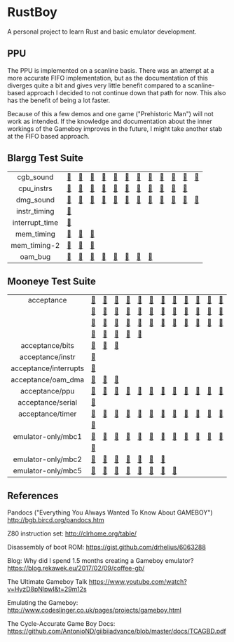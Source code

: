 # RustBoy

A personal project to learn Rust and basic emulator development.

## PPU

The PPU is implemented on a scanline basis. There was an attempt
at a more accurate FIFO implementation, but as the documentation
of this diverges quite a bit and gives very little benefit compared
to a scanline-based approach I decided to not continue down that
path for now. This also has the benefit of being a lot faster.

Because of this a few demos and one game ("Prehistoric Man") will
not work as intended. If the knowledge and documentation about the
inner workings of the Gameboy improves in the future, I might take
another stab at the FIFO based approach.

## Blargg Test Suite

|       |       |       |       |       |       |       |       |       |       |       |       |       |
| :---: | :---: | :---: | :---: | :---: | :---: | :---: | :---: | :---: | :---: | :---: | :---: | :---: |
| cgb_sound | [:green_heart:](x "01-registers: PASS") | [:green_heart:](x "02-len ctr: PASS") | [:green_heart:](x "03-trigger: PASS") | [:green_heart:](x "04-sweep: PASS") | [:green_heart:](x "05-sweep details: PASS") | [:green_heart:](x "06-overflow on trigger: PASS") | [:green_heart:](x "07-len sweep period sync: PASS") | [:green_heart:](x "08-len ctr during power: PASS") | [:green_heart:](x "09-wave read while on: PASS") | [:green_heart:](x "10-wave trigger while on: PASS") | [:green_heart:](x "11-regs after power: PASS") | [:green_heart:](x "12-wave: PASS") |
| cpu_instrs | [:green_heart:](x "01-special: PASS") | [:green_heart:](x "02-interrupts: PASS") | [:green_heart:](x "03-op sp,hl: PASS") | [:green_heart:](x "04-op r,imm: PASS") | [:green_heart:](x "05-op rp: PASS") | [:green_heart:](x "06-ld r,r: PASS") | [:green_heart:](x "07-jr,jp,call,ret,rst: PASS") | [:green_heart:](x "08-misc instrs: PASS") | [:green_heart:](x "09-op r,r: PASS") | [:green_heart:](x "10-bit ops: PASS") | [:green_heart:](x "11-op a,(hl): PASS") |
| dmg_sound | [:green_heart:](x "01-registers: PASS") | [:green_heart:](x "02-len ctr: PASS") | [:green_heart:](x "03-trigger: PASS") | [:green_heart:](x "04-sweep: PASS") | [:green_heart:](x "05-sweep details: PASS") | [:green_heart:](x "06-overflow on trigger: PASS") | [:green_heart:](x "07-len sweep period sync: PASS") | [:green_heart:](x "08-len ctr during power: PASS") | [:green_heart:](x "09-wave read while on: PASS") | [:green_heart:](x "10-wave trigger while on: PASS") | [:green_heart:](x "11-regs after power: PASS") | [:green_heart:](x "12-wave write while on: PASS") |
| instr_timing | [:green_heart:](x "instr_timing: PASS") |
| interrupt_time | [🙅](x "interrupt_time: SKIPPED") |
| mem_timing | [:green_heart:](x "01-read_timing: PASS") | [:green_heart:](x "02-write_timing: PASS") | [:green_heart:](x "03-modify_timing: PASS") |
| mem_timing-2 | [:green_heart:](x "01-read_timing: PASS") | [:green_heart:](x "02-write_timing: PASS") | [:green_heart:](x "03-modify_timing: PASS") |
| oam_bug | [:red_circle:](x "1-lcd_sync: FAIL") | [:red_circle:](x "2-causes: FAIL") | [:green_heart:](x "3-non_causes: PASS") | [:red_circle:](x "4-scanline_timing: FAIL") | [:red_circle:](x "5-timing_bug: FAIL") | [:green_heart:](x "6-timing_no_bug: PASS") | [:red_circle:](x "7-timing_effect: FAIL") | [:red_circle:](x "8-instr_effect: FAIL") |


## Mooneye Test Suite

|       |       |       |       |       |       |       |       |       |       |       |       |       |
| :---: | :---: | :---: | :---: | :---: | :---: | :---: | :---: | :---: | :---: | :---: | :---: | :---: |
| acceptance | [:red_circle:](x "add_sp_e_timing: FAIL") | [:red_circle:](x "boot_div-S: FAIL") | [:red_circle:](x "boot_div-dmg0: FAIL") | [:red_circle:](x "boot_div-dmgABCmgb: FAIL") | [:red_circle:](x "boot_div2-S: FAIL") | [:red_circle:](x "boot_hwio-S: FAIL") | [:red_circle:](x "boot_hwio-dmg0: FAIL") | [:red_circle:](x "boot_hwio-dmgABCmgb: FAIL") | [:red_circle:](x "boot_regs-dmg0: FAIL") | [:green_heart:](x "boot_regs-dmgABC: PASS") | [:red_circle:](x "boot_regs-mgb: FAIL") | [:red_circle:](x "boot_regs-sgb: FAIL") |
| | [:red_circle:](x "boot_regs-sgb2: FAIL") | [:red_circle:](x "call_cc_timing: FAIL") | [:red_circle:](x "call_cc_timing2: FAIL") | [:red_circle:](x "call_timing: FAIL") | [:red_circle:](x "call_timing2: FAIL") | [:red_circle:](x "di_timing-GS: FAIL") | [:green_heart:](x "div_timing: PASS") | [:red_circle:](x "ei_sequence: FAIL") | [:red_circle:](x "ei_timing: FAIL") | [:green_heart:](x "halt_ime0_ei: PASS") | [:red_circle:](x "halt_ime0_nointr_timing: FAIL") | [:green_heart:](x "halt_ime1_timing: PASS") |
| | [:red_circle:](x "halt_ime1_timing2-GS: FAIL") | [:red_circle:](x "if_ie_registers: FAIL") | [:red_circle:](x "intr_timing: FAIL") | [:red_circle:](x "jp_cc_timing: FAIL") | [:red_circle:](x "jp_timing: FAIL") | [:red_circle:](x "ld_hl_sp_e_timing: FAIL") | [:red_circle:](x "oam_dma_restart: FAIL") | [🙅](x "oam_dma_start: SKIPPED") | [:red_circle:](x "oam_dma_timing: FAIL") | [:green_heart:](x "pop_timing: PASS") | [:red_circle:](x "push_timing: FAIL") | [:red_circle:](x "rapid_di_ei: FAIL") |
| | [:red_circle:](x "ret_cc_timing: FAIL") | [:red_circle:](x "ret_timing: FAIL") | [:red_circle:](x "reti_intr_timing: FAIL") | [:red_circle:](x "reti_timing: FAIL") | [:red_circle:](x "rst_timing: FAIL") |
| acceptance/bits | [:green_heart:](x "mem_oam: PASS") | [:green_heart:](x "reg_f: PASS") | [:red_circle:](x "unused_hwio-GS: FAIL") |
| acceptance/instr | [:green_heart:](x "daa: PASS") |
| acceptance/interrupts | [:red_circle:](x "ie_push: FAIL") |
| acceptance/oam_dma | [:green_heart:](x "basic: PASS") | [:green_heart:](x "reg_read: PASS") | [:green_heart:](x "sources-GS: PASS") |
| acceptance/ppu | [🙅](x "hblank_ly_scx_timing-GS: SKIPPED") | [🙅](x "intr_1_2_timing-GS: SKIPPED") | [🙅](x "intr_2_0_timing: SKIPPED") | [🙅](x "intr_2_mode0_timing: SKIPPED") | [🙅](x "intr_2_mode0_timing_sprites: SKIPPED") | [🙅](x "intr_2_mode3_timing: SKIPPED") | [🙅](x "intr_2_oam_ok_timing: SKIPPED") | [:red_circle:](x "lcdon_timing-GS: FAIL") | [:red_circle:](x "lcdon_write_timing-GS: FAIL") | [:red_circle:](x "stat_irq_blocking: FAIL") | [:red_circle:](x "stat_lyc_onoff: FAIL") | [🙅](x "vblank_stat_intr-GS: SKIPPED") |
| acceptance/serial | [:red_circle:](x "boot_sclk_align-dmgABCmgb: FAIL") |
| acceptance/timer | [:green_heart:](x "div_write: PASS") | [:red_circle:](x "rapid_toggle: FAIL") | [:green_heart:](x "tim00: PASS") | [:green_heart:](x "tim00_div_trigger: PASS") | [:green_heart:](x "tim01: PASS") | [:green_heart:](x "tim01_div_trigger: PASS") | [:green_heart:](x "tim10: PASS") | [:green_heart:](x "tim10_div_trigger: PASS") | [:green_heart:](x "tim11: PASS") | [:green_heart:](x "tim11_div_trigger: PASS") | [:red_circle:](x "tima_reload: FAIL") | [:red_circle:](x "tima_write_reloading: FAIL") |
| | [:red_circle:](x "tma_write_reloading: FAIL") |
| emulator-only/mbc1 | [:green_heart:](x "bits_bank1: PASS") | [:green_heart:](x "bits_bank2: PASS") | [:green_heart:](x "bits_mode: PASS") | [:green_heart:](x "bits_ramg: PASS") | [:green_heart:](x "multicart_rom_8Mb: PASS") | [:green_heart:](x "ram_256kb: PASS") | [:green_heart:](x "ram_64kb: PASS") | [:green_heart:](x "rom_16Mb: PASS") | [:green_heart:](x "rom_1Mb: PASS") | [:green_heart:](x "rom_2Mb: PASS") | [:green_heart:](x "rom_4Mb: PASS") | [:green_heart:](x "rom_512kb: PASS") |
| | [:green_heart:](x "rom_8Mb: PASS") |
| emulator-only/mbc2 | [:green_heart:](x "bits_ramg: PASS") | [:green_heart:](x "bits_romb: PASS") | [:green_heart:](x "bits_unused: PASS") | [:green_heart:](x "ram: PASS") | [:green_heart:](x "rom_1Mb: PASS") | [:green_heart:](x "rom_2Mb: PASS") | [:green_heart:](x "rom_512kb: PASS") |
| emulator-only/mbc5 | [:green_heart:](x "rom_16Mb: PASS") | [:green_heart:](x "rom_1Mb: PASS") | [:green_heart:](x "rom_2Mb: PASS") | [:green_heart:](x "rom_32Mb: PASS") | [:green_heart:](x "rom_4Mb: PASS") | [:green_heart:](x "rom_512kb: PASS") | [:green_heart:](x "rom_64Mb: PASS") | [:green_heart:](x "rom_8Mb: PASS") |


## References

Pandocs ("Everything You Always Wanted To Know About GAMEBOY")
<http://bgb.bircd.org/pandocs.htm>

Z80 instruction set:
<http://clrhome.org/table/>

Disassembly of boot ROM:
<https://gist.github.com/drhelius/6063288>

Blog: Why did I spend 1.5 months creating a Gameboy emulator?
<https://blog.rekawek.eu/2017/02/09/coffee-gb/>

The Ultimate Gameboy Talk
<https://www.youtube.com/watch?v=HyzD8pNlpwI&t=29m12s>

Emulating the Gameboy:
<http://www.codeslinger.co.uk/pages/projects/gameboy.html>

The Cycle-Accurate Game Boy Docs:
<https://github.com/AntonioND/giibiiadvance/blob/master/docs/TCAGBD.pdf>
